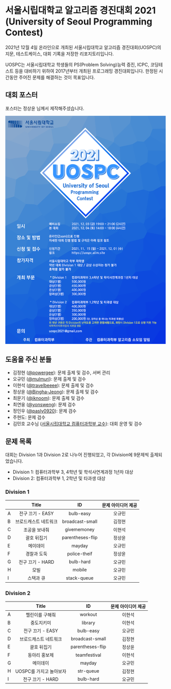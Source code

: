 # 서울시립대학교 알고리즘 경진대회 2021 (University of Seoul Programming Contest)

2021년 12월 4일 온라인으로 개최된 서울시립대학교 알고리즘 경진대회(UOSPC)의 지문, 테스트케이스, 대회 기록을 저장한 리포지토리입니다.

UOSPC는 서울시립대학교 학생들의 PS(Problem Solving)능력 증진, ICPC, 코딩테스트 등을 대비하기 위하여 2017년부터 개최된 프로그래밍 경진대회입니다. 한정된 시간동안 주어진 문제를 해결하는 것이 목표입니다.

## 대회 포스터

포스터는 정상윤 님께서 제작해주셨습니다.

![](./poster2021.png)

## 도움을 주신 분들

* 김정현 ([@powergee](https://github.com/powergee)): 문제 출제 및 검수, 서버 관리
* 오규민 ([@mulmuri](https://github.com/mulmuri)): 문제 출제 및 검수
* 이현석 ([@travelbeeee](https://github.com/travelbeeee)): 문제 출제 및 검수
* 정상윤 ([@Bingha-Jeong](https://github.com/Bingha-Jeong)): 문제 출제 및 검수
* 최문기 ([@iknoom](https://github.com/iknoom)): 문제 출제 및 검수
* 최연웅 ([@yonsweng](https://github.com/yonsweng)): 문제 검수
* 정인우 ([@pasly0920](https://github.com/pasly0920)): 문제 검수
* 주현도: 문제 검수
* 김민호 교수님 ([서울시립대학교 컴퓨터과학부 교수](http://www.minho-kim.com/)): 대회 운영 및 검수

## 문제 목록

대회는 Division 1과 Division 2로 나누어 진행되었고, 각 Division에 9문제씩 출제되었습니다.

* Division 1: 컴퓨터과학부 3, 4학년 및 학석사연계과정 1년차 대상
* Division 2: 컴퓨터과학부 1, 2학년 및 타과생 대상

### Division 1

|   |         Title         |        ID        |    문제 아이디어 제공     |
|---|:---------------------:|:----------------:|:------------------------:|
| A | 전구 끄기 - EASY      | bulb-easy        | 오규민                    |
| B | 브로드캐스트 네트워크 | broadcast-small  | 김정현                     |
| C | 조공을 보내줘         | givememoney      | 이현석                    |
| D | 괄호 뒤집기           | parentheses-flip | 정상윤                    |
| E | 메이데이              | mayday           | 오규민                    |
| F | 경찰과 도둑           | police-theif     | 정상윤                    |
| G | 전구 끄기 - HARD      | bulb-hard        | 오규민                    |
| H | 모빌                  | mobile           | 오규민                    |
| I | 스택과 큐             | stack-queue      | 오규민                    |

### Division 2

|   |          Title          |        ID        |    문제 아이디어 제공     |
|---|:-----------------------:|:----------------:|:------------------------:|
| A | 헬린이를 구해줘         | workout          | 이현석                    |
| B | 중도지키미              | library          | 이현석                    |
| C | 전구 끄기 - EASY        | bulb-easy        | 오규민                    |
| D | 브로드캐스트 네트워크   | broadcast-small  | 김정현                     |
| E | 괄호 뒤집기             | parentheses-flip | 정상윤                    |
| F | 동아리 홍보제           | teamfestival     | 이현석                    |
| G | 메이데이                | mayday           | 오규민                    |
| H | UOSPC를 가지고 놀아보자 | str-queue        | 김정현                     |
| I | 전구 끄기 - HARD        | bulb-hard        | 오규민                    |